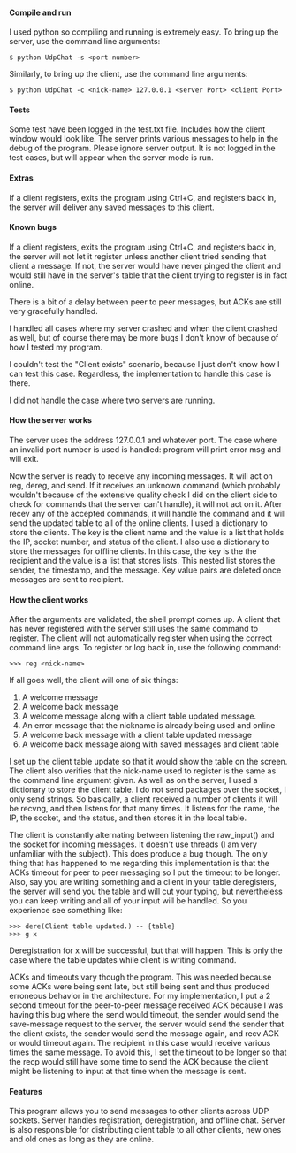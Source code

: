 #### Compile and run ####
I used python so compiling and running is extremely easy.
To bring up the server, use the command line arguments:
```
$ python UdpChat -s <port number>
```
Similarly, to bring up the client, use the command line arguments:
```
$ python UdpChat -c <nick-name> 127.0.0.1 <server Port> <client Port>
```
#### Tests ####
Some test have been logged in the test.txt file. Includes how the client 
window would look like. The server prints various messages to help in the
debug of the program. Please ignore server output. It is not logged in the
test cases, but will appear when the server mode is run.

#### Extras ####
If a client registers, exits the program using Ctrl+C, and registers back in,
the server will deliver any saved messages to this client.

#### Known bugs ####
If a client registers, exits the program using Ctrl+C, and registers back in,
the server will not let it register unless another client tried sending that
client a message. If not, the server would have never pinged the client and 
would still have in the server's table that the client trying to register is
in fact online.

There is a bit of a delay between peer to peer messages, but ACKs are still very
gracefully handled. 

I handled all cases where my server crashed and when the client crashed as well,
but of course there may be more bugs I don't know of because of how I tested
my program.

I couldn't test the "Client exists" scenario, because I just don't know how I
can test this case. Regardless, the implementation to handle this case is there.

I did not handle the case where two servers are running. 

#### How the server works ####
The server uses the address 127.0.0.1 and whatever port. The case where an
invalid port number is used is handled: program will print error msg and will
exit. 

Now the server is ready to receive any incoming messages. It will act on reg,
dereg, and send. If it receives an unknown command (which probably wouldn't
because of the extensive quality check I did on the client side to check for
commands that the server can't handle), it will not act on it. After recev
any of the accepted commands, it will handle the command and it will send the
updated table to all of the online clients. I used a dictionary to store the
clients. The key is the client name and the value is a list that holds the
IP, socket number, and status of the client. I also use a dictionary to store
the messages for offline clients. In this case, the key is the the recipient
and the value is a list that stores lists. This nested list stores the sender,
the timestamp, and the message. Key value pairs are deleted once messages are
sent to recipient. 

#### How the client works ####

After the arguments are validated, the shell prompt comes up. A client that has
never registered with the server still uses the same command to register. The
client will not automatically register when using the correct command line args.
To register or log back in, use the following command:
```
>>> reg <nick-name>
```
If all goes well, the client will one of six things:
1. A welcome message
2. A welcome back message
3. A welcome message along with a client table updated message.
4. An error message that the nickname is already being used and online
5. A welcome back message with a client table updated message
6. A welcome back message along with saved messages and client table

I set up the client table update so that it would show the table on the screen.
The client also verifies that the nick-name used to register is the same as the
command line argument given. As well as on the server, I used a dictionary to
store the client table. I do not send packages over the socket, I only send
strings. So basically, a client received a number of clients it will be recvng,
and then listens for that many times. It listens for the name, the IP, the
socket, and the status, and then stores it in the local table.

The client is constantly alternating between listening the raw_input() and the
socket for incoming messages. It doesn't use threads (I am very unfamiliar with
the subject). This does produce a bug though. The only thing that has happened
to me regarding this implementation is that the ACKs timeout for peer to peer
messaging so I put the timeout to be longer. Also, say you are writing something
and a client in your table deregisters, the server will send you the table and
will cut your typing, but nevertheless you can keep writing and all of your 
input will be handled. So you experience see something like:
```
>>> dere(Client table updated.) -- {table}
>>> g x
```
Deregistration for x will be successful, but that will happen. This is only the
case where the table updates while client is writing command.

ACKs and timeouts vary though the program. This was needed because some ACKs were
being sent late, but still being sent and thus produced erroneous behavior in the
architecture. For my implementation, I put a 2 second timeout for the peer-to-peer
message received ACK because I was having this bug where the send would timeout, the
sender would send the save-message request to the server, the server would send the
sender that the client exists, the sender would send the message again, and recv
ACK or would timeout again. The recipient in this case would receive various times
the same message. To avoid this, I set the timeout to be longer so that the recp
would still have some time to send the ACK because the client might be listening
to input at that time when the message is sent. 

#### Features ####
This program allows you to send messages to other clients across UDP sockets. 
Server handles registration, deregistration, and offline chat. Server is also
responsible for distributing client table to all other clients, new ones and
old ones as long as they are online.
